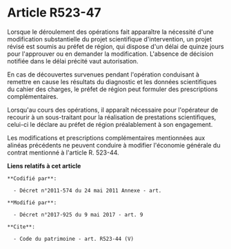 # Article R523-47

Lorsque le déroulement des opérations fait apparaître la nécessité d'une modification substantielle du projet scientifique
d'intervention, un projet révisé est soumis au préfet de région, qui dispose d'un délai de quinze jours pour l'approuver ou
en demander la modification. L'absence de décision notifiée dans le délai précité vaut autorisation.

En cas de découvertes survenues pendant l'opération conduisant à remettre en cause les résultats du diagnostic et les données
scientifiques du cahier des charges, le préfet de région peut formuler des prescriptions complémentaires.

Lorsqu'au cours des opérations, il apparaît nécessaire pour l'opérateur de recourir à un sous-traitant pour la réalisation de
prestations scientifiques, celui-ci le déclare au préfet de région préalablement à son engagement.

Les modifications et prescriptions complémentaires mentionnées aux alinéas précédents ne peuvent conduire à modifier
l'économie générale du contrat mentionné à l'article R. 523-44.

**Liens relatifs à cet article**

	**Codifié par**:

	  - Décret n°2011-574 du 24 mai 2011 Annexe - art.

	**Modifié par**:

	  - Décret n°2017-925 du 9 mai 2017 - art. 9

	**Cite**:

	  - Code du patrimoine - art. R523-44 (V)
